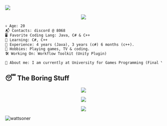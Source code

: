 <img src="https://raw.githubusercontent.com/wattsoner/wattsoner/main/github-banner.png" /> 

<p align = "center"><img src = "https://github-widgetbox.vercel.app/api/profile?username=wattsoner&data=followers,repositories,stars,commits"></p>

```diff 
💀 Age: 20
📬 Contacts: discord @ 8068
🖥️ Favorite Coding Lang: Java, C# & C++
👾 Learning: C#, C++
💼 Experience: 4 years (Java), 3 years (c#) 6 months (c++).
🌳 Hobbies: Playing games, TV & coding.
🛠️ Working On: Workflow Toolkit (Unity Plugin)

📜 About me: I am currently at University for Games Programming (Final Year)
```
  


## 😴 The Boring Stuff
<p align = "center"><img src="https://activity-graph.herokuapp.com/graph?username=wattsoner&theme=material-palenight"></p>

<p align = "center"><img src="https://github-readme-stats.vercel.app/api?username=wattsoner&show_icons=true&theme=palenight" /></p>

<p align="center"> <img src="https://github-readme-stats.vercel.app/api/top-langs/?username=wattsoner&layout=compact&theme=palenight" /></p>

<p> <img src="https://komarev.com/ghpvc/?username=wattsoner&color=blue" alt="wattsoner" /> </p>
